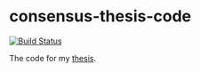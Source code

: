 consensus-thesis-code
=====================
[![Build Status](https://travis-ci.org/kc1212/consensus-thesis-code.svg?branch=master)](https://travis-ci.org/kc1212/consensus-thesis-code)

The code for my [thesis](https://github.com/kc1212/consensus-thesis).

